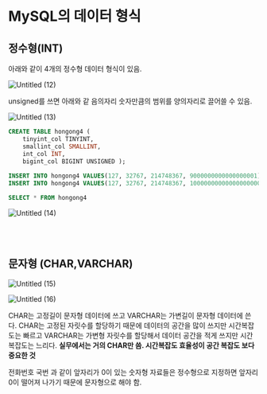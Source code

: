 # MySQL의 데이터 형식
## 정수형(INT)
아래와 같이 4개의 정수형 데이터 형식이 있음.

![Untitled (12)](https://github.com/junhosong0/MySQL/assets/117610783/60d5b130-1d00-41e2-aa1d-e82a2cab093c)

unsigned를 쓰면 아래와 같 음의자리 숫자만큼의 범위를 양의자리로 끌어쓸 수 있음.

![Untitled (13)](https://github.com/junhosong0/MySQL/assets/117610783/95509126-4e74-4a71-a319-de5442e09da1)

```SQL
CREATE TABLE hongong4 (
	tinyint_col TINYINT,
    smallint_col SMALLINT,
    int_col INT,
    bigint_col BIGINT UNSIGNED );
    
INSERT INTO hongong4 VALUES(127, 32767, 214748367, 9000000000000000001);
INSERT INTO hongong4 VALUES(127, 32767, 214748367, 10000000000000000000);

SELECT * FROM hongong4
```
![Untitled (14)](https://github.com/junhosong0/MySQL/assets/117610783/ba3b53d0-db8f-4830-bae8-4711460b151e)

<br/>
<br/>

## 문자형 (CHAR,VARCHAR)

![Untitled (15)](https://github.com/junhosong0/MySQL/assets/117610783/1f99397c-a64a-4caa-977d-1af9d74d1cc6)

![Untitled (16)](https://github.com/junhosong0/MySQL/assets/117610783/5295aca9-38b2-4e34-8759-1d772f1b79bf)

CHAR는 고정길이 문자형 데이터에 쓰고 VARCHAR는 가변길이 문자형 데이터에 쓴다. CHAR는 고정된 자릿수를 할당하기 때문에 데이터의 공간을 많이 쓰지만 시간복잡도는 빠르고 VARCHAR는 가변형 자릿수를 할당해서 데이터 공간을 적게 쓰지만 시간복잡도는 느리다. **실무에서는 거의 CHAR만 씀. 시간복잡도 효율성이 공간 복잡도 보다 중요한 것**

전화번호 국번 과 같이 앞자리가 0이 있는 숫자형 자료들은 정수형으로 지정하면 앞자리 0이 떨어져 나가기 때문에 문자형으로 해야 함.

```SQL
```

```SQL
```

```SQL
```

```SQL
```

```SQL
```

```SQL
```

```SQL
```

```SQL
```

```SQL
```

```SQL
```

```SQL
```

```SQL
```

```SQL
```

```SQL
```

